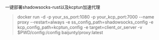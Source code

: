 一键部署shadowsocks-rust以及kcptun加速代理
>docker run -d -p your_ss_port:1080 -p your_kcp_port:7000 --name proxy --restart=always -e ss_config_path=shadowsocks_config -e kcp_config_path=kcptun_config -e target=client_or_server -v $PWD/config:/config  baijunty/proxy:latest
